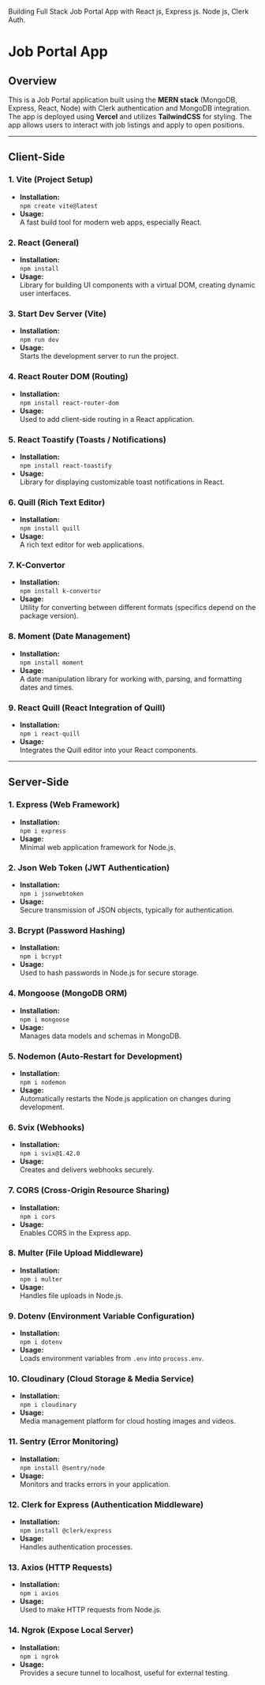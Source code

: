 Building Full Stack Job Portal App with React js, Express js. Node js, Clerk Auth.

# Job Portal App

## Overview
This is a Job Portal application built using the **MERN stack** (MongoDB, Express, React, Node) with Clerk authentication and MongoDB integration. The app is deployed using **Vercel** and utilizes **TailwindCSS** for styling. The app allows users to interact with job listings and apply to open positions.

---

## Client-Side

### 1. **Vite (Project Setup)**
- **Installation:**  
  `npm create vite@latest`
- **Usage:**  
  A fast build tool for modern web apps, especially React.

### 2. **React (General)**
- **Installation:**  
  `npm install`
- **Usage:**  
  Library for building UI components with a virtual DOM, creating dynamic user interfaces.

### 3. **Start Dev Server (Vite)**
- **Installation:**  
  `npm run dev`
- **Usage:**  
  Starts the development server to run the project.

### 4. **React Router DOM (Routing)**
- **Installation:**  
  `npm install react-router-dom`
- **Usage:**  
  Used to add client-side routing in a React application.

### 5. **React Toastify (Toasts / Notifications)**
- **Installation:**  
  `npm install react-toastify`
- **Usage:**  
  Library for displaying customizable toast notifications in React.

### 6. **Quill (Rich Text Editor)**
- **Installation:**  
  `npm install quill`
- **Usage:**  
  A rich text editor for web applications.

### 7. **K-Convertor**
- **Installation:**  
  `npm install k-convertor`
- **Usage:**  
  Utility for converting between different formats (specifics depend on the package version).

### 8. **Moment (Date Management)**
- **Installation:**  
  `npm install moment`
- **Usage:**  
  A date manipulation library for working with, parsing, and formatting dates and times.

### 9. **React Quill (React Integration of Quill)**
- **Installation:**  
  `npm i react-quill`
- **Usage:**  
  Integrates the Quill editor into your React components.

---

## Server-Side

### 1. **Express (Web Framework)**
- **Installation:**  
  `npm i express`
- **Usage:**  
  Minimal web application framework for Node.js.

### 2. **Json Web Token (JWT Authentication)**
- **Installation:**  
  `npm i jsonwebtoken`
- **Usage:**  
  Secure transmission of JSON objects, typically for authentication.

### 3. **Bcrypt (Password Hashing)**
- **Installation:**  
  `npm i bcrypt`
- **Usage:**  
  Used to hash passwords in Node.js for secure storage.

### 4. **Mongoose (MongoDB ORM)**
- **Installation:**  
  `npm i mongoose`
- **Usage:**  
  Manages data models and schemas in MongoDB.

### 5. **Nodemon (Auto-Restart for Development)**
- **Installation:**  
  `npm i nodemon`
- **Usage:**  
  Automatically restarts the Node.js application on changes during development.

### 6. **Svix (Webhooks)**
- **Installation:**  
  `npm i svix@1.42.0`
- **Usage:**  
  Creates and delivers webhooks securely.

### 7. **CORS (Cross-Origin Resource Sharing)**
- **Installation:**  
  `npm i cors`
- **Usage:**  
  Enables CORS in the Express app.

### 8. **Multer (File Upload Middleware)**
- **Installation:**  
  `npm i multer`
- **Usage:**  
  Handles file uploads in Node.js.

### 9. **Dotenv (Environment Variable Configuration)**
- **Installation:**  
  `npm i dotenv`
- **Usage:**  
  Loads environment variables from `.env` into `process.env`.

### 10. **Cloudinary (Cloud Storage & Media Service)**
- **Installation:**  
  `npm i cloudinary`
- **Usage:**  
  Media management platform for cloud hosting images and videos.

### 11. **Sentry (Error Monitoring)**
- **Installation:**  
  `npm install @sentry/node`
- **Usage:**  
  Monitors and tracks errors in your application.


### 12. **Clerk for Express (Authentication Middleware)**
- **Installation:**  
  `npm install @clerk/express`
- **Usage:**  
  Handles authentication processes.

### 13. **Axios (HTTP Requests)**
- **Installation:**  
  `npm i axios`
- **Usage:**  
  Used to make HTTP requests from Node.js.

### 14. **Ngrok (Expose Local Server)**
- **Installation:**  
  `npm i ngrok`
- **Usage:**  
  Provides a secure tunnel to localhost, useful for external testing.

